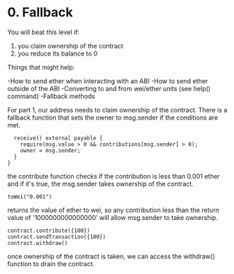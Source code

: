 # 0. Fallback

You will beat this level if:

1. you claim ownership of the contract
2. you reduce its balance to 0

Things that might help:

-How to send ether when interacting with an ABI
-How to send ether outside of the ABI
-Converting to and from wei/ether units (see help() command)
-Fallback methods

For part 1, our address needs to claim ownership of the contract.
There is a fallback function that sets the owner to msg.sender if the conditions are met. 

``` 
  receive() external payable {
    require(msg.value > 0 && contributions[msg.sender] > 0);
    owner = msg.sender;
  }
}
```

the contribute function checks if the contribution is less than 0.001 ether and if it's true, the msg.sender takes ownership of the contract. 

```
toWei("0.001")

```
returns the value of ether to wei, so any contribution less than the return value of '1000000000000000' will allow msg.sender to take ownership. 

```
contract.contribute({100})
contract.sendTransaction({100})
contract.withdraw()
```

once ownership of the contract is taken, we can access the withdraw() function to drain the contract. 




